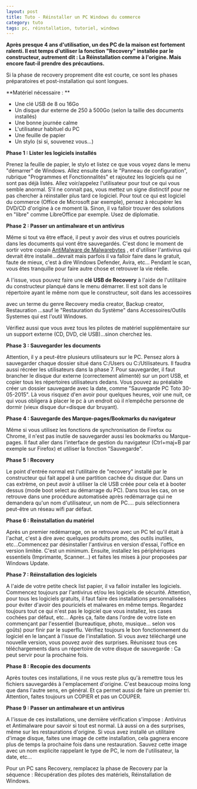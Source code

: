 ```yaml
---
layout: post
title: Tuto - Réinstaller un PC Windows du commerce
category: tuto
tags: pc, réinstallation, tutoriel, windows
---
```

**Après presque 4 ans d'utilisation, un des PC de la maison est fortement ralenti. Il est temps d'utiliser la fonction "Recovery" installée par le constructeur, autrement dit : La Réinstallation comme à l'origine. Mais encore faut-il prendre des précautions.**

Si la phase de recovery proprement dite est courte, ce sont les phases préparatoires et post-installation qui sont longues.

**Matériel nécessaire : **
* Une clé USB de 8 ou 16Go
* Un disque dur externe de 250 à 500Go (selon la taille des documents installés)
* Une bonne journée calme
* L'utilisateur habituel du PC
* Une feuille de papier
* Un stylo (si si, souvenez vous...)

**Phase 1 : Lister les logiciels installés**

Prenez la feuille de papier, le stylo et listez ce que vous voyez dans le menu "démarrer" de Windows. Allez ensuite dans le "Panneau de configuration", rubrique "Programmes et Fonctionnalités" et rajoutez les logiciels qui ne sont pas déjà listés. Allez voir/appelez l'utilisateur pour tout ce qui vous semble anormal. S'il ne connait pas, vous mettez un signe distinctif pour ne pas chercher à réinstaller plus tard ce logiciel. Pour tout ce qui est logiciel du commerce (Office de Microsoft par exemple), pensez à récupérer les DVD/CD d'origine à ce moment là. Sinon, il va falloir trouver des solutions en "libre" comme LibreOffice par exemple. Usez de diplomatie.

**Phase 2 : Passer un antimalware et un antivirus**

Même si tout va être effacé, il peut y avoir des virus et outres pouriciels dans les documents qui vont être sauvegardés. C'est donc le moment de sortir votre copain <a title="AntiMalware de Malwarebytes" href="http://r.duckduckgo.com/l/?kh=-1&amp;uddg=http%3A%2F%2Fwww.malwarebytes.org%2F">AntiMalware de Malwarebytes</a> , et d'utiliser l'antivirus qui devrait être installé...devrait mais parfois il va falloir faire dans le gratuit, faute de mieux, c'est à dire Windows Defender, Avira, etc... Pendant le scan, vous êtes tranquille pour faire autre chose et retrouver la vie réelle.

A l'issue, vous pouvez faire une **clé USB de Recovery** à l'aide de l'utilitaire du constructeur planqué dans le menu démarrer. Il est soit dans le répertoire ayant le même nom que le constructeur, soit dans les accessoires

avec un terme du genre Recovery media creator, Backup creator, Restauration ...sauf le "Restauration du Système" dans Accessoires/Outils Systemes qui est l'outil Windows.

Vérifiez aussi que vous avez tous les pilotes de matériel supplémentaire sur un support externe (CD, DVD, clé USB)...sinon cherchez les.

**Phase 3 : Sauvegarder les documents**

Attention, il y a peut-être plusieurs utilisateurs sur le PC. Pensez alors à sauvegarder chaque dossier situé dans C:/Users ou C:/Utilisateurs. Il faudra aussi récréer les utilisateurs dans la phase 7. Pour sauvegarder, il faut brancher le disque dur externe (correctement alimenté) sur un port USB, et copier tous les répertoires utilisateurs dedans. Vous pouvez au préalable créer un dossier sauvegarde avec la date, comme "Sauvegarde PC Toto 30-05-2015". Là vous risquez d'en avoir pour quelques heures, voir une nuit, ce qui vous obligera à placer le pc à un endroit où il n’empêche personne de dormir (vieux disque dur=disque dur bruyant).

**Phase 4 : Sauvegarde des Marque-pages/Bookmarks du navigateur**

Même si vous utilisez les fonctions de synchronisation de Firefox ou Chrome, il n'est pas inutile de sauvegarder aussi les bookmarks ou Marque-pages. Il faut aller dans l'interface de gestion du navigateur (Ctrl+maj+B par exemple sur Firefox) et utiliser la fonction "Sauvegarde".

**Phase 5 : Recovery**

Le point d'entrée normal est l'utilitaire de "recovery" installé par le constructeur qui fait appel à une partition cachée du disque dur. Dans un cas extrème, on peut avoir à utiliser la clé USB créée pour cela et à booter dessus (mode boot select au démarrage du PC). Dans tous les cas, on se retrouve dans une procédure automatisée après redémarrage qui ne demandera qu'un nom d'utilisateur, un nom de PC.... puis sélectionnera peut-être un réseau wifi par défaut.

**Phase 6 : Reinstallation du matériel**

Après un premier redémarrage, on se retrouve avec un PC tel qu'il était à l'achat, c'est à dire avec quelques produits promo, des outils inutiles, etc...Commencez par désinstaller l'antivirus en version d'essai, l'office en version limitée. C'est un minimum. Ensuite, installez les périphériques essentiels (Imprimante, Scanner...) et faites les mises à jour proposées par Windows Update.

**Phase 7 : Réinstallation des logiciels**

A l'aide de votre petite check list papier, il va falloir installer les logiciels. Commencez toujours par l'antivirus et/ou les logiciels de sécurité. Attention, pour tous les logiciels gratuits, il faut faire des installations personnalisées pour éviter d'avoir des pouriciels et malwares en même temps. Regardez toujours tout ce qui n'est pas le logiciel que vous installez, les cases cochées par défaut, etc... Après ça, faite dans l'ordre de votre liste en commençant par l'essentiel (bureautique, photo, musique... selon vos goûts) pour finir par le superflu. Vérifiez toujours le bon fonctionnement du logiciel en le lançant à l'issue de l'installation. Si vous avez téléchargé une nouvelle version, vous pouvez avoir des surprises. Réunissez tous ces téléchargements dans un répertoire de votre disque de sauvegarde : Ca peut servir pour la prochaine fois.

**Phase 8 : Recopie des documents**

Après toutes ces installations, il ne vous reste plus qu'à remettre tous les fichiers sauvegardés à l'emplacement d'origine. C'est beaucoup moins long que dans l'autre sens, en général. Et ça permet aussi de faire un premier tri. Attention, faites toujours un COPIER et pas un COUPER.

**Phase 9 : Passer un antimalware et un antivirus**

A l'issue de ces installations, une dernière vérification s'impose : Antivirus et Antimalware pour savoir si tout est normal. Là aussi on a des surprises, même sur les restaurations d'origine. Si vous avez installé un utilitaire d'image disque, faites une image de cette installation, cela gagnera encore plus de temps la prochaine fois dans une restauration. Sauvez cette image avec un nom explicite rappelant le type de PC, le nom de l'utilisateur, la date, etc...

Pour un PC sans Recovery, remplacez la phase de Recovery par la séquence : Récupération des pilotes des matériels, Réinstallation de Windows.
